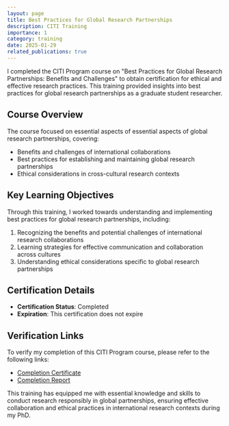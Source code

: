 ```yaml
---
layout: page
title: Best Practices for Global Research Partnerships
description: CITI Training
importance: 1
category: training
date: 2025-01-29
related_publications: true
---
```



I completed the CITI Program course on "Best Practices for Global Research Partnerships: Benefits and Challenges" to obtain certification for ethical and effective research practices. This training provided insights into best practices for global research partnerships as a graduate student researcher.

## Course Overview

The course focused on essential aspects of essential aspects of global research partnerships, covering:

<ul>
  <li>Benefits and challenges of international collaborations</li>
  <li>Best practices for establishing and maintaining global research partnerships</li>
  <li>Ethical considerations in cross-cultural research contexts</li>
</ul>

## Key Learning Objectives

Through this training, I worked towards understanding and implementing best practices for global research partnerships, including:

<ol>
  <li>Recognizing the benefits and potential challenges of international research collaborations</li>
  <li>Learning strategies for effective communication and collaboration across cultures</li>
  <li>Understanding ethical considerations specific to global research partnerships</li>
</ol>

## Certification Details

<ul>
  <li><strong>Certification Status</strong>: Completed</li>
  <li><strong>Expiration</strong>: This certification does not expire</li>
</ul>

## Verification Links

To verify my completion of this CITI Program course, please refer to the following links:

<ul>
  <li><a href="https://www.citiprogram.org/verify/?w0e360d9c-ceee-4fab-8719-c3c400e8e0f1-67305245">Completion Certificate</a></li>
  <li><a href="https://www.citiprogram.org/verify/?k9a2cdcdd-7481-4681-8455-6f5936e0db75-67305245">Completion Report</a></li>
</ul>

This training has equipped me with essential knowledge and skills to conduct research responsibly in global partnerships, ensuring effective collaboration and ethical practices in international research contexts during my PhD.
